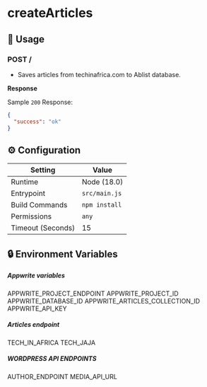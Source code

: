 # createArticles

## 🧰 Usage

### POST /

- Saves articles from techinafrica.com to Ablist database.


**Response**

Sample `200` Response:

```json
{
  "success": "ok"
}
```

## ⚙️ Configuration

| Setting           | Value         |
|-------------------|---------------|
| Runtime           | Node (18.0)   |
| Entrypoint        | `src/main.js` |
| Build Commands    | `npm install` |
| Permissions       | `any`         |
| Timeout (Seconds) | 15            |

## 🔒 Environment Variables

##### Appwrite variables 
APPWRITE_PROJECT_ENDPOINT
APPWRITE_PROJECT_ID
APPWRITE_DATABASE_ID
APPWRITE_ARTICLES_COLLECTION_ID
APPWRITE_API_KEY

##### Articles endpoint 
TECH_IN_AFRICA
TECH_JAJA

##### WORDPRESS API ENDPOINTS 
AUTHOR_ENDPOINT
MEDIA_API_URL

